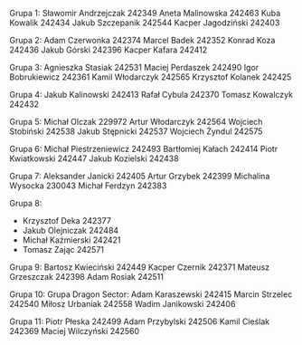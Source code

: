 Grupa 1:
Sławomir Andrzejczak 242349
Aneta Malinowska 242463
Kuba Kowalik 242434
Jakub Szczepanik 242544
Kacper Jagodziński 242403

Grupa 2:
Adam Czerwonka 242374
Marcel Badek 242352
Konrad Koza 242436
Jakub Górski 242396
Kacper Kafara 242412

Grupa 3:
Agnieszka Stasiak 242531
Maciej Perdaszek 242490
Igor Bobrukiewicz 242361
Kamil Włodarczyk 242565
Krzysztof Kolanek 242425

Grupa 4:
Jakub Kalinowski 242413
Rafał Cybula 242370
Tomasz Kowalczyk 242432

Grupa 5:
Michał Olczak 229972
Artur Włodarczyk 242564
Wojciech Stobiński 242538
Jakub Stępnicki 242537
Wojciech Żyndul 242575

Grupa 6:
Michał Piestrzeniewicz 242493
Bartłomiej Kałach 242414
Piotr Kwiatkowski 242447
Jakub Kozielski 242438

Grupa 7:
Aleksander Janicki 242405
Artur Grzybek 242399
Michalina Wysocka 230043
Michał Ferdzyn 242383

Grupa 8:
+ Krzysztof Deka 242377
+ Jakub Olejniczak 242484
+ Michał Kaźmierski 242421
+ Tomasz Zając 242571

Grupa 9:
Bartosz Kwieciński 242449
Kacper Czernik 242371
Mateusz Grzeszczak 242398
Adam Rosiak 242511

Grupa 10:
Grupa Dragon Sector:
Adam Karaszewski 242415
Marcin Strzelec 242540
Miłosz Urbaniak 242558
Wadim Janikowski 242406

Grupa 11:
Piotr Płeska 242499
Adam Przybylski 242506
Kamil Cieślak 242369
Maciej Wilczyński 242560
